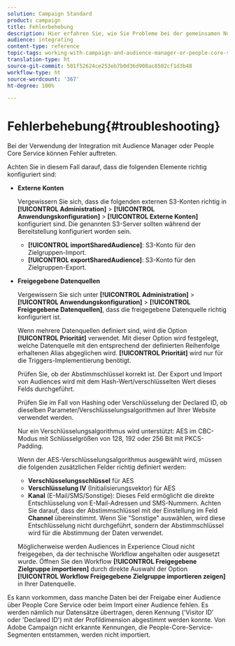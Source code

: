 ```yaml
---
solution: Campaign Standard
product: campaign
title: Fehlerbehebung
description: Hier erfahren Sie, wie Sie Probleme bei der gemeinsamen Nutzung von Ressourcen beheben können.
audience: integrating
content-type: reference
topic-tags: working-with-campaign-and-audience-manager-or-people-core-service
translation-type: ht
source-git-commit: 501f52624ce253eb7b0d36d908ac8502cf1d3b48
workflow-type: ht
source-wordcount: '367'
ht-degree: 100%

---
```



# Fehlerbehebung{#troubleshooting}

Bei der Verwendung der Integration mit Audience Manager oder People Core Service können Fehler auftreten.

Achten Sie in diesem Fall darauf, dass die folgenden Elemente richtig konfiguriert sind:

* **Externe Konten**

   Vergewissern Sie sich, dass die folgenden externen S3-Konten richtig in **[!UICONTROL Administration]** > **[!UICONTROL Anwendungskonfiguration]** > **[!UICONTROL Externe Konten]** konfiguriert sind. Die genannten S3-Server sollten während der Bereitstellung konfiguriert worden sein.

   * **[!UICONTROL importSharedAudience]**: S3-Konto für den Zielgruppen-Import.
   * **[!UICONTROL exportSharedAudience]**: S3-Konto für den Zielgruppen-Export.

* **Freigegebene Datenquellen**

   Vergewissern Sie sich unter **[!UICONTROL Administration]** > **[!UICONTROL Anwendungskonfiguration]** > **[!UICONTROL Freigegebene Datenquellen]**, dass die freigegebene Datenquelle richtig konfiguriert ist.

   Wenn mehrere Datenquellen definiert sind, wird die Option **[!UICONTROL Priorität]** verwendet. Mit dieser Option wird festgelegt, welche Datenquelle mit den entsprechend der definierten Reihenfolge erhaltenen Alias abgeglichen wird. **[!UICONTROL Priorität]** wird nur für die Triggers-Implementierung benötigt.

   Prüfen Sie, ob der Abstimmschlüssel korrekt ist. Der Export und Import von Audiences wird mit dem Hash-Wert/verschlüsselten Wert dieses Felds durchgeführt.

   Prüfen Sie im Fall von Hashing oder Verschlüsselung der Declared ID, ob dieselben Parameter/Verschlüsselungsalgorithmen auf Ihrer Website verwendet werden.

   Nur ein Verschlüsselungsalgorithmus wird unterstützt: AES im CBC-Modus mit Schlüsselgrößen von 128, 192 oder 256 Bit mit PKCS-Padding.

   Wenn der AES-Verschlüsselungsalgorithmus ausgewählt wird, müssen die folgenden zusätzlichen Felder richtig definiert werden:

   * **Verschlüsselungsschlüssel** für AES
   * **Verschlüsselung IV** (Initialisierungsvektor) für AES
   * **Kanal** (E-Mail/SMS/Sonstige): Dieses Feld ermöglicht die direkte Entschlüsselung von E-Mail-Adressen und SMS-Nummern. Achten Sie darauf, dass der Abstimmschlüssel mit der Einstellung im Feld **Channel** übereinstimmt. Wenn Sie &quot;Sonstige&quot; auswählen, wird diese Entschlüsselung nicht durchgeführt, sondern der Abstimmschlüssel wird für die Abstimmung der Daten verwendet.

   Möglicherweise werden Audiences in Experience Cloud nicht freigegeben, da der technische Workflow angehalten oder ausgesetzt wurde. Öffnen Sie den Workflow **[!UICONTROL Freigegebene Zielgruppe importieren]** durch direkte Auswahl der Option **[!UICONTROL Workflow Freigegebene Zielgruppe importieren zeigen]** in Ihrer Datenquelle.

Es kann vorkommen, dass manche Daten bei der Freigabe einer Audience über People Core Service oder beim Import einer Audience fehlen. Es werden nämlich nur Datensätze übertragen, deren Kennung (&#39;Visitor ID&#39; oder &#39;Declared ID&#39;) mit der Profildimension abgestimmt werden konnte. Von Adobe Campaign nicht erkannte Kennungen, die People-Core-Service-Segmenten entstammen, werden nicht importiert.
